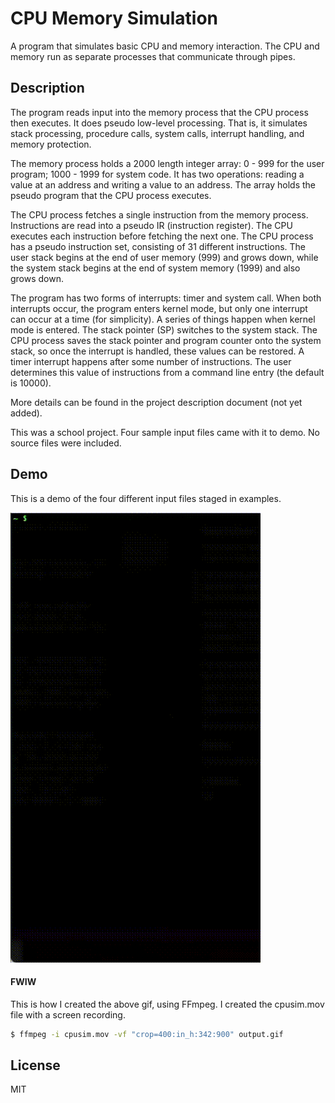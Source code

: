 # CPU Memory Simulation

A program that simulates basic CPU and memory interaction. The CPU and memory run as separate processes that communicate through pipes.

## Description

The program reads input into the memory process that the CPU process then executes. It does pseudo low-level processing. That is, it simulates stack processing, procedure calls, system calls, interrupt handling, and memory protection.

The memory process holds a 2000 length integer array: 0 - 999 for the user program; 1000 - 1999 for system code. It has two operations: reading a value at an address and writing a value to an address. The array holds the pseudo program that the CPU process executes.

The CPU process fetches a single instruction from the memory process. Instructions are read into a pseudo IR (instruction register). The CPU executes each instruction before fetching the next one. The CPU process has a pseudo instruction set, consisting of 31 different instructions. The user stack begins at the end of user memory (999) and grows down, while the system stack begins at the end of system memory (1999) and also grows down.

The program has two forms of interrupts: timer and system call. When both interrupts occur, the program enters kernel mode, but only one interrupt can occur at a time (for simplicity). A series of things happen when kernel mode is entered. The stack pointer (SP) switches to the system stack. The CPU process saves the stack pointer and program counter onto the system stack, so once the interrupt is handled, these values can be restored. A timer interrupt happens after some number of instructions. The user determines this value of instructions from a command line entry (the default is 10000).

More details can be found in the project description document (not yet added).

This was a school project. Four sample input files came with it to demo. No source files were included.

## Demo

This is a demo of the four different input files staged in examples.

![demo](https://raw.githubusercontent.com/charlesdungy/cpu-memory-simulation/main/examples/output.gif)

#### FWIW

This is how I created the above gif, using FFmpeg. I created the cpusim.mov file with a screen recording.

```bash 
$ ffmpeg -i cpusim.mov -vf "crop=400:in_h:342:900" output.gif
```

## License

MIT